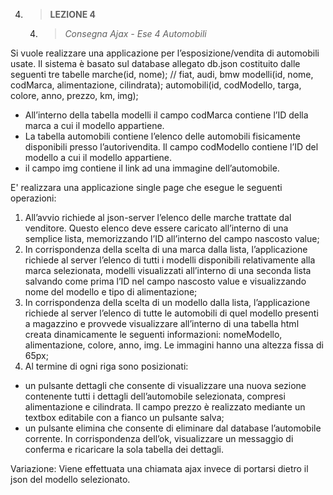 4. > **LEZIONE 4**
     4. > *Consegna Ajax - Ese 4 Automobili*

Si vuole realizzare una applicazione per l’esposizione/vendita di automobili usate.
Il sistema è basato sul database allegato db.json costituito dalle seguenti tre tabelle
marche(id, nome); // fiat, audi, bmw
modelli(id, nome, codMarca, alimentazione, cilindrata);
automobili(id, codModello, targa, colore, anno, prezzo, km, img);
- All’interno della tabella modelli il campo codMarca contiene l’ID della marca a cui il modello
appartiene.
- La tabella automobili contiene l’elenco delle automobili fisicamente disponibili presso
l’autorivendita. Il campo codModello contiene l’ID del modello a cui il modello appartiene.
- il campo img contiene il link ad una immagine dell’automobile.

E' realizzara una applicazione single page che esegue le seguenti operazioni:
1. All’avvio richiede al json-server l’elenco delle marche trattate dal venditore. Questo elenco deve
essere caricato all’interno di una semplice lista, memorizzando l’ID all’interno del campo nascosto
value;
2. In corrispondenza della scelta di una marca dalla lista, l’applicazione richiede al server l’elenco di tutti
i modelli disponibili relativamente alla marca selezionata, modelli visualizzati all’interno di una
seconda lista salvando come prima l’ID nel campo nascosto value e visualizzando nome del modello
e tipo di alimentazione;
3. In corrispondenza della scelta di un modello dalla lista, l’applicazione richiede al server l’elenco di tutte
le automobili di quel modello presenti a magazzino e provvede visualizzare all’interno di una tabella html
creata dinamicamente le seguenti informazioni: nomeModello, alimentazione, colore, anno, img.
Le immagini hanno una altezza fissa di 65px;
4. Al termine di ogni riga sono posizionati:
- un pulsante dettagli che consente di visualizzare una nuova sezione contenente tutti i dettagli
dell’automobile selezionata, compresi alimentazione e cilindrata. Il campo prezzo è realizzato
mediante un textbox editabile con a fianco un pulsante salva;
- un pulsante elimina che consente di eliminare dal database l’automobile corrente. In
corrispondenza dell’ok, visualizzare un messaggio di conferma e ricaricare la sola tabella dei
dettagli.

Variazione: Viene effettuata una chiamata ajax invece di portarsi dietro il json del modello selezionato.
